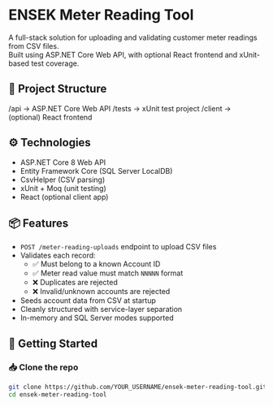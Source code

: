 # ENSEK Meter Reading Tool

A full-stack solution for uploading and validating customer meter readings from CSV files.  
Built using ASP.NET Core Web API, with optional React frontend and xUnit-based test coverage.

## 🧩 Project Structure

/api → ASP.NET Core Web API
/tests → xUnit test project
/client → (optional) React frontend


## ⚙️ Technologies

- ASP.NET Core 8 Web API
- Entity Framework Core (SQL Server LocalDB)
- CsvHelper (CSV parsing)
- xUnit + Moq (unit testing)
- React (optional client app)

## 📦 Features

- `POST /meter-reading-uploads` endpoint to upload CSV files
- Validates each record:
  - ✅ Must belong to a known Account ID
  - ✅ Meter read value must match `NNNNN` format
  - ❌ Duplicates are rejected
  - ❌ Invalid/unknown accounts are rejected
- Seeds account data from CSV at startup
- Cleanly structured with service-layer separation
- In-memory and SQL Server modes supported

## 🚀 Getting Started

### 📥 Clone the repo

```bash
git clone https://github.com/YOUR_USERNAME/ensek-meter-reading-tool.git
cd ensek-meter-reading-tool
